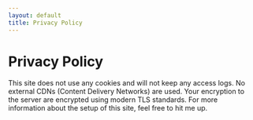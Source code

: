 ```yaml
---
layout: default
title: Privacy Policy
---
```


# Privacy Policy
This site does not use any cookies and will not keep any access logs. No external CDNs (Content Delivery Networks) are used.
Your encryption to the server are encrypted using modern TLS standards. For more information about the setup of this site,
feel free to hit me up.